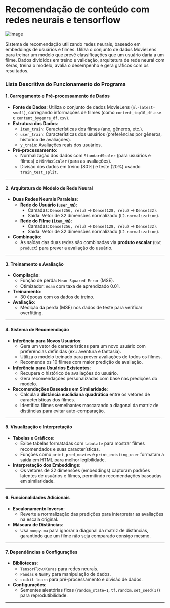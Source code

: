 # Recomendação de conteúdo com redes neurais e tensorflow

![image](https://github.com/user-attachments/assets/ea128b77-af19-4a14-98a4-6b971b003b8c)


Sistema de recomendação utilizando redes neurais, baseado em embeddings de usuários e filmes. Uiliza o conjunto de dados MovieLens para treinar um modelo que prevê classificações que um usuário daria a um filme. Dados divididos em treino e validação, arquitetura de rede neural com Keras, treina o modelo, avalia o desempenho e gera gráficos com os resultados.

### Lista Descritiva do Funcionamento do Programa

#### **1. Carregamento e Pré-processamento de Dados**
- **Fonte de Dados**: Utiliza o conjunto de dados MovieLens (`ml-latest-small`), carregando informações de filmes (como `content_top10_df.csv` e `content_bygenre_df.csv`).
- **Estrutura dos Dados**:
  - `item_train`: Características dos filmes (ano, gêneros, etc.).
  - `user_train`: Características dos usuários (preferências por gêneros, histórico de avaliações).
  - `y_train`: Avaliações reais dos usuários.
- **Pré-processamento**:
  - Normalização dos dados com `StandardScaler` (para usuários e filmes) e `MinMaxScaler` (para as avaliações).
  - Divisão dos dados em treino (80%) e teste (20%) usando `train_test_split`.

---

#### **2. Arquitetura do Modelo de Rede Neural**
- **Duas Redes Neurais Paralelas**:
  - **Rede do Usuário (`user_NN`)**:
    - Camadas: `Dense(256, relu)` → `Dense(128, relu)` → `Dense(32)`.
    - Saída: Vetor de 32 dimensões normalizado (`L2-normalization`).
  - **Rede do Filme (`item_NN`)**:
    - Camadas: `Dense(256, relu)` → `Dense(128, relu)` → `Dense(32)`.
    - Saída: Vetor de 32 dimensões normalizado (`L2-normalization`).
- **Combinação**:
  - As saídas das duas redes são combinadas via **produto escalar** (`Dot product`) para prever a avaliação do usuário.

---

#### **3. Treinamento e Avaliação**
- **Compilação**:
  - Função de perda: `Mean Squared Error` (MSE).
  - Otimizador: `Adam` com taxa de aprendizado 0.01.
- **Treinamento**:
  - 30 épocas com os dados de treino.
- **Avaliação**:
  - Medição da perda (MSE) nos dados de teste para verificar overfitting.

---

#### **4. Sistema de Recomendação**
- **Inferência para Novos Usuários**:
  - Gera um vetor de características para um novo usuário com preferências definidas (ex.: aventura e fantasia).
  - Utiliza o modelo treinado para prever avaliações de todos os filmes.
  - Recomenda os 10 filmes com maior predição de avaliação.
- **Inferência para Usuários Existentes**:
  - Recupera o histórico de avaliações do usuário.
  - Gera recomendações personalizadas com base nas predições do modelo.
- **Recomendações Baseadas em Similaridade**:
  - Calcula a **distância euclidiana quadrática** entre os vetores de características dos filmes.
  - Identifica filmes semelhantes mascarando a diagonal da matriz de distâncias para evitar auto-comparação.

---

#### **5. Visualização e Interpretação**
- **Tabelas e Gráficos**:
  - Exibe tabelas formatadas com `tabulate` para mostrar filmes recomendados e suas características.
  - Funções como `print_pred_movies` e `print_existing_user` formatam a saída em HTML para melhor legibilidade.
- **Interpretação dos Embeddings**:
  - Os vetores de 32 dimensões (embeddings) capturam padrões latentes de usuários e filmes, permitindo recomendações baseadas em similaridade.

---

#### **6. Funcionalidades Adicionais**
- **Escalonamento Inverso**:
  - Reverte a normalização das predições para interpretar as avaliações na escala original.
- **Máscara de Distâncias**:
  - Usa `numpy.ma` para ignorar a diagonal da matriz de distâncias, garantindo que um filme não seja comparado consigo mesmo.

---

#### **7. Dependências e Configurações**
- **Bibliotecas**:
  - `TensorFlow/Keras` para redes neurais.
  - `Pandas` e `NumPy` para manipulação de dados.
  - `scikit-learn` para pré-processamento e divisão de dados.
- **Configurações**:
  - Sementes aleatórias fixas (`random_state=1`, `tf.random.set_seed(1)`) para reprodutibilidade.

---
